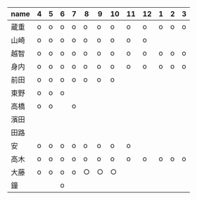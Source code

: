 |name|4|5|6|7|8|9|10|11|12|1|2|3|
|----|----|----|----|----|----|----|----|----|----|----|----|----|
|蔵重|o|o|o|o|o|o|o|o|o|o|o|o|
|山崎|o|o|o|o|o|o|o|o|o||||
|越智|o|o|o|o|o|o|o|o|o|o|o|o|
|身内|o|o|o|o|o|o|o|o|o|o|o|o|
|前田|o|o|o|o|o|o|o||||||
|東野|o|o|o||||||||||
|高橋|o|o||o|||||||||
|濱田|||||||||||||
|田路|||||||||||||
|安|o|o|o|o|o|o|o|o|||||
|高木|o|o|o|o|o|o|o|o|o|o|o|o|
|大藤|o|o|o|o|○|○|○||||||
|鐘|||o||||||||||

